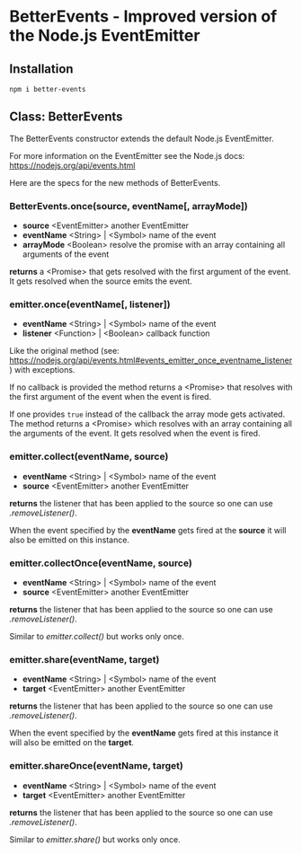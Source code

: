 # BetterEvents - Improved version of the Node.js EventEmitter

## Installation

`npm i better-events`

## Class: BetterEvents

The BetterEvents constructor extends the default Node.js EventEmitter.

For more information on the EventEmitter see the Node.js docs:
https://nodejs.org/api/events.html

Here are the specs for the new methods of BetterEvents.

### BetterEvents.once(source, eventName[, arrayMode])

- __source__ \<EventEmitter\> another EventEmitter
- __eventName__ \<String\> | \<Symbol\> name of the event
- __arrayMode__ \<Boolean\> resolve the promise with an array containing all arguments of the event

__returns__ a \<Promise\> that gets resolved with the first argument of the event.
It gets resolved when the source emits the event.

### emitter.once(eventName[, listener])

- __eventName__ \<String\> | \<Symbol\> name of the event
- __listener__ \<Function\> | \<Boolean\> callback function

Like the original method (see: https://nodejs.org/api/events.html#events_emitter_once_eventname_listener) with exceptions.

If no callback is provided the method returns a \<Promise\> that resolves with the first argument of the event when the event is fired.

If one provides `true` instead of the callback the array mode gets activated.
The method returns a \<Promise\> which resolves with an array containing all the arguments of the event.
It gets resolved when the event is fired.

### emitter.collect(eventName, source)

- __eventName__ \<String\> | \<Symbol\> name of the event
- __source__ \<EventEmitter\> another EventEmitter

__returns__ the listener that has been applied to the source so one can use _.removeListener()_.

When the event specified by the __eventName__ gets fired at the __source__ it will also be emitted on this instance.

### emitter.collectOnce(eventName, source)

- __eventName__ \<String\> | \<Symbol\> name of the event
- __source__ \<EventEmitter\> another EventEmitter

__returns__ the listener that has been applied to the source so one can use _.removeListener()_.

Similar to _emitter.collect()_ but works only once.

### emitter.share(eventName, target)

- __eventName__ \<String\> | \<Symbol\> name of the event
- __target__ \<EventEmitter\> another EventEmitter

__returns__ the listener that has been applied to the source so one can use _.removeListener()_.

When the event specified by the __eventName__ gets fired at this instance it will also be emitted on the __target__.

### emitter.shareOnce(eventName, target)

- __eventName__ \<String\> | \<Symbol\> name of the event
- __target__ \<EventEmitter\> another EventEmitter

__returns__ the listener that has been applied to the source so one can use _.removeListener()_.

Similar to _emitter.share()_ but works only once.
